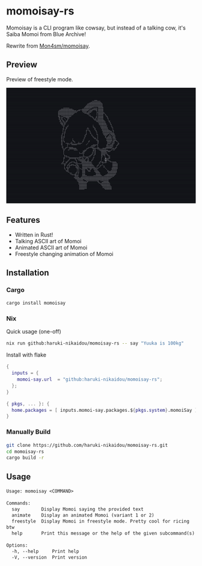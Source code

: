 # momoisay-rs

Momoisay is a CLI program like cowsay, but instead of a talking cow, it's Saiba Momoi from Blue Archive!

Rewrite from [Mon4sm/momoisay](https://github.com/Mon4sm/momoisay).

## Preview

Preview of freestyle mode.

![Preview](./preview.gif)

## Features

- Written in Rust!
- Talking ASCII art of Momoi
- Animated ASCII art of Momoi
- Freestyle changing animation of Momoi

## Installation

### Cargo

```sh
cargo install momoisay
```

### Nix

Quick usage (one-off)

```sh
nix run github:haruki-nikaidou/momoisay-rs -- say "Yuuka is 100kg"
```

Install with flake

```nix
{
  inputs = {
    momoi-say.url  = "github:haruki-nikaidou/momoisay-rs";
  };
}
```


```nix
{ pkgs, ... }: {
  home.packages = [ inputs.momoi-say.packages.${pkgs.system}.momoiSay ];
}
```

### Manually Build

```sh
git clone https://github.com/haruki-nikaidou/momoisay-rs.git
cd momoisay-rs
cargo build -r
```

## Usage

```
Usage: momoisay <COMMAND>

Commands:
  say        Display Momoi saying the provided text
  animate    Display an animated Momoi (variant 1 or 2)
  freestyle  Display Momoi in freestyle mode. Pretty cool for ricing btw
  help       Print this message or the help of the given subcommand(s)

Options:
  -h, --help     Print help
  -V, --version  Print version
```